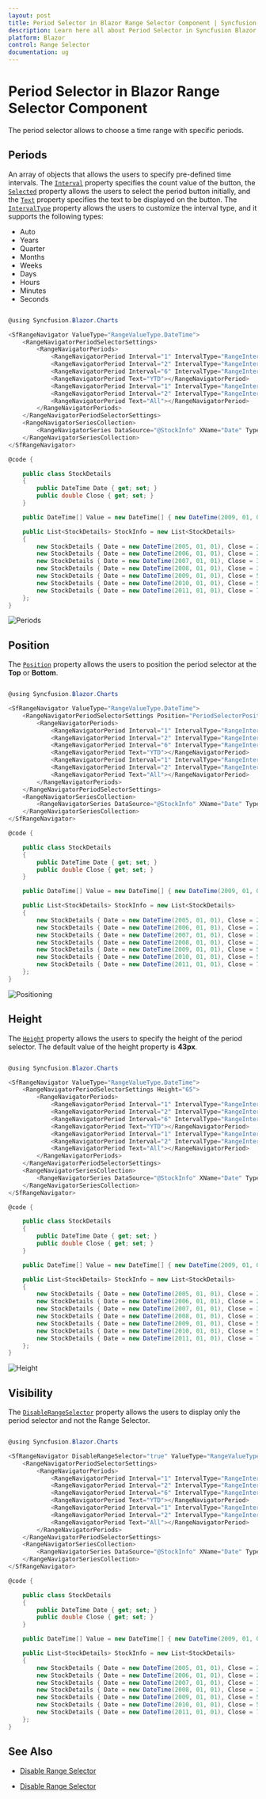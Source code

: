 ```yaml
---
layout: post
title: Period Selector in Blazor Range Selector Component | Syncfusion
description: Learn here all about Period Selector in Syncfusion Blazor Range Selector component and more.
platform: Blazor
control: Range Selector
documentation: ug
---
```


# Period Selector in Blazor Range Selector Component

The period selector allows to choose a time range with specific periods.

## Periods

An array of objects that allows the users to specify pre-defined time intervals. The [`Interval`](https://help.syncfusion.com/cr/blazor/Syncfusion.Blazor.Charts.RangeNavigatorPeriod.html#Syncfusion_Blazor_Charts_RangeNavigatorPeriod_Interval) property specifies the count value of the button, the [`Selected`](https://help.syncfusion.com/cr/blazor/Syncfusion.Blazor.Charts.RangeNavigatorPeriod.html#Syncfusion_Blazor_Charts_RangeNavigatorPeriod_Selected) property allows the users to select the period button initially, and the [`Text`](https://help.syncfusion.com/cr/blazor/Syncfusion.Blazor.Charts.RangeNavigatorPeriod.html#Syncfusion_Blazor_Charts_RangeNavigatorPeriod_Text) property specifies the text to be displayed on the button. The [`IntervalType`](https://help.syncfusion.com/cr/blazor/Syncfusion.Blazor.Charts.RangeNavigatorPeriod.html#Syncfusion_Blazor_Charts_RangeNavigatorPeriod_IntervalType) property allows the users to customize the interval type, and it supports the following types:

* Auto
* Years
* Quarter
* Months
* Weeks
* Days
* Hours
* Minutes
* Seconds

```csharp

@using Syncfusion.Blazor.Charts

<SfRangeNavigator ValueType="RangeValueType.DateTime">
    <RangeNavigatorPeriodSelectorSettings>
        <RangeNavigatorPeriods>
            <RangeNavigatorPeriod Interval="1" IntervalType="RangeIntervalType.Months" Text="1M"></RangeNavigatorPeriod>
            <RangeNavigatorPeriod Interval="2" IntervalType="RangeIntervalType.Months" Text="2M"></RangeNavigatorPeriod>
            <RangeNavigatorPeriod Interval="6" IntervalType="RangeIntervalType.Months" Text="6M"></RangeNavigatorPeriod>
            <RangeNavigatorPeriod Text="YTD"></RangeNavigatorPeriod>
            <RangeNavigatorPeriod Interval="1" IntervalType="RangeIntervalType.Years" Text="1Y"></RangeNavigatorPeriod>
            <RangeNavigatorPeriod Interval="2" IntervalType="RangeIntervalType.Years" Text="2Y"></RangeNavigatorPeriod>
            <RangeNavigatorPeriod Text="All"></RangeNavigatorPeriod>
        </RangeNavigatorPeriods>
    </RangeNavigatorPeriodSelectorSettings>
    <RangeNavigatorSeriesCollection>
        <RangeNavigatorSeries DataSource="@StockInfo" XName="Date" Type="RangeNavigatorType.Area" YName="Close"></RangeNavigatorSeries>
    </RangeNavigatorSeriesCollection>
</SfRangeNavigator>

@code {

    public class StockDetails
    {
        public DateTime Date { get; set; }
        public double Close { get; set; }
    }

    public DateTime[] Value = new DateTime[] { new DateTime(2009, 01, 01), new DateTime(2010, 01, 01) };

    public List<StockDetails> StockInfo = new List<StockDetails>
    {
        new StockDetails { Date = new DateTime(2005, 01, 01), Close = 21 },
        new StockDetails { Date = new DateTime(2006, 01, 01), Close = 24 },
        new StockDetails { Date = new DateTime(2007, 01, 01), Close = 36 },
        new StockDetails { Date = new DateTime(2008, 01, 01), Close = 38 },
        new StockDetails { Date = new DateTime(2009, 01, 01), Close = 54 },
        new StockDetails { Date = new DateTime(2010, 01, 01), Close = 57 },
        new StockDetails { Date = new DateTime(2011, 01, 01), Close = 70 }
    };
}

```

![Periods](images/period-selector/periods.png)

## Position

The [`Position`](https://help.syncfusion.com/cr/blazor/Syncfusion.Blazor.Charts.RangeNavigatorPeriodSelectorSettings.html#Syncfusion_Blazor_Charts_RangeNavigatorPeriodSelectorSettings_Position) property allows the users to position the period selector at the **Top** or **Bottom**.

```csharp

@using Syncfusion.Blazor.Charts

<SfRangeNavigator ValueType="RangeValueType.DateTime">
    <RangeNavigatorPeriodSelectorSettings Position="PeriodSelectorPosition.Top">
        <RangeNavigatorPeriods>
            <RangeNavigatorPeriod Interval="1" IntervalType="RangeIntervalType.Months" Text="1M"></RangeNavigatorPeriod>
            <RangeNavigatorPeriod Interval="2" IntervalType="RangeIntervalType.Months" Text="2M"></RangeNavigatorPeriod>
            <RangeNavigatorPeriod Interval="6" IntervalType="RangeIntervalType.Months" Text="6M"></RangeNavigatorPeriod>
            <RangeNavigatorPeriod Text="YTD"></RangeNavigatorPeriod>
            <RangeNavigatorPeriod Interval="1" IntervalType="RangeIntervalType.Years" Text="1Y"></RangeNavigatorPeriod>
            <RangeNavigatorPeriod Interval="2" IntervalType="RangeIntervalType.Years" Text="2Y"></RangeNavigatorPeriod>
            <RangeNavigatorPeriod Text="All"></RangeNavigatorPeriod>
        </RangeNavigatorPeriods>
    </RangeNavigatorPeriodSelectorSettings>
    <RangeNavigatorSeriesCollection>
        <RangeNavigatorSeries DataSource="@StockInfo" XName="Date" Type="RangeNavigatorType.Area" YName="Close"></RangeNavigatorSeries>
    </RangeNavigatorSeriesCollection>
</SfRangeNavigator>

@code {

    public class StockDetails
    {
        public DateTime Date { get; set; }
        public double Close { get; set; }
    }

    public DateTime[] Value = new DateTime[] { new DateTime(2009, 01, 01), new DateTime(2010, 01, 01) };

    public List<StockDetails> StockInfo = new List<StockDetails>
    {
        new StockDetails { Date = new DateTime(2005, 01, 01), Close = 21 },
        new StockDetails { Date = new DateTime(2006, 01, 01), Close = 24 },
        new StockDetails { Date = new DateTime(2007, 01, 01), Close = 36 },
        new StockDetails { Date = new DateTime(2008, 01, 01), Close = 38 },
        new StockDetails { Date = new DateTime(2009, 01, 01), Close = 54 },
        new StockDetails { Date = new DateTime(2010, 01, 01), Close = 57 },
        new StockDetails { Date = new DateTime(2011, 01, 01), Close = 70 }
    };
}

```

![Positioning](images/period-selector/position.png)

## Height

The [`Height`](https://help.syncfusion.com/cr/blazor/Syncfusion.Blazor.Charts.RangeNavigatorPeriodSelectorSettings.html#Syncfusion_Blazor_Charts_RangeNavigatorPeriodSelectorSettings_Height) property allows the users to specify the height of the period selector. The default value of the height property is **43px**.

```csharp

@using Syncfusion.Blazor.Charts

<SfRangeNavigator ValueType="RangeValueType.DateTime">
    <RangeNavigatorPeriodSelectorSettings Height="65">
        <RangeNavigatorPeriods>
            <RangeNavigatorPeriod Interval="1" IntervalType="RangeIntervalType.Months" Text="1M"></RangeNavigatorPeriod>
            <RangeNavigatorPeriod Interval="2" IntervalType="RangeIntervalType.Months" Text="2M"></RangeNavigatorPeriod>
            <RangeNavigatorPeriod Interval="6" IntervalType="RangeIntervalType.Months" Text="6M"></RangeNavigatorPeriod>
            <RangeNavigatorPeriod Text="YTD"></RangeNavigatorPeriod>
            <RangeNavigatorPeriod Interval="1" IntervalType="RangeIntervalType.Years" Text="1Y"></RangeNavigatorPeriod>
            <RangeNavigatorPeriod Interval="2" IntervalType="RangeIntervalType.Years" Text="2Y"></RangeNavigatorPeriod>
            <RangeNavigatorPeriod Text="All"></RangeNavigatorPeriod>
        </RangeNavigatorPeriods>
    </RangeNavigatorPeriodSelectorSettings>
    <RangeNavigatorSeriesCollection>
        <RangeNavigatorSeries DataSource="@StockInfo" XName="Date" Type="RangeNavigatorType.Area" YName="Close"></RangeNavigatorSeries>
    </RangeNavigatorSeriesCollection>
</SfRangeNavigator>

@code {

    public class StockDetails
    {
        public DateTime Date { get; set; }
        public double Close { get; set; }
    }

    public DateTime[] Value = new DateTime[] { new DateTime(2009, 01, 01), new DateTime(2010, 01, 01) };

    public List<StockDetails> StockInfo = new List<StockDetails>
    {
        new StockDetails { Date = new DateTime(2005, 01, 01), Close = 21 },
        new StockDetails { Date = new DateTime(2006, 01, 01), Close = 24 },
        new StockDetails { Date = new DateTime(2007, 01, 01), Close = 36 },
        new StockDetails { Date = new DateTime(2008, 01, 01), Close = 38 },
        new StockDetails { Date = new DateTime(2009, 01, 01), Close = 54 },
        new StockDetails { Date = new DateTime(2010, 01, 01), Close = 57 },
        new StockDetails { Date = new DateTime(2011, 01, 01), Close = 70 }
    };
}

```

![Height](images/period-selector/height.png)

## Visibility

The [`DisableRangeSelector`](https://help.syncfusion.com/cr/blazor/Syncfusion.Blazor.Charts.SfRangeNavigator.html#Syncfusion_Blazor_Charts_SfRangeNavigator_DisableRangeSelector) property allows the users to display only the period selector and not the Range Selector.

```csharp

@using Syncfusion.Blazor.Charts

<SfRangeNavigator DisableRangeSelector="true" ValueType="RangeValueType.DateTime">
    <RangeNavigatorPeriodSelectorSettings>
        <RangeNavigatorPeriods>
            <RangeNavigatorPeriod Interval="1" IntervalType="RangeIntervalType.Months" Text="1M"></RangeNavigatorPeriod>
            <RangeNavigatorPeriod Interval="2" IntervalType="RangeIntervalType.Months" Text="2M"></RangeNavigatorPeriod>
            <RangeNavigatorPeriod Interval="6" IntervalType="RangeIntervalType.Months" Text="6M"></RangeNavigatorPeriod>
            <RangeNavigatorPeriod Text="YTD"></RangeNavigatorPeriod>
            <RangeNavigatorPeriod Interval="1" IntervalType="RangeIntervalType.Years" Text="1Y"></RangeNavigatorPeriod>
            <RangeNavigatorPeriod Interval="2" IntervalType="RangeIntervalType.Years" Text="2Y"></RangeNavigatorPeriod>
            <RangeNavigatorPeriod Text="All"></RangeNavigatorPeriod>
        </RangeNavigatorPeriods>
    </RangeNavigatorPeriodSelectorSettings>
    <RangeNavigatorSeriesCollection>
        <RangeNavigatorSeries DataSource="@StockInfo" XName="Date" Type="RangeNavigatorType.Area" YName="Close"></RangeNavigatorSeries>
    </RangeNavigatorSeriesCollection>
</SfRangeNavigator>

@code {

    public class StockDetails
    {
        public DateTime Date { get; set; }
        public double Close { get; set; }
    }

    public DateTime[] Value = new DateTime[] { new DateTime(2009, 01, 01), new DateTime(2010, 01, 01) };

    public List<StockDetails> StockInfo = new List<StockDetails>
    {
        new StockDetails { Date = new DateTime(2005, 01, 01), Close = 21 },
        new StockDetails { Date = new DateTime(2006, 01, 01), Close = 24 },
        new StockDetails { Date = new DateTime(2007, 01, 01), Close = 36 },
        new StockDetails { Date = new DateTime(2008, 01, 01), Close = 38 },
        new StockDetails { Date = new DateTime(2009, 01, 01), Close = 54 },
        new StockDetails { Date = new DateTime(2010, 01, 01), Close = 57 },
        new StockDetails { Date = new DateTime(2011, 01, 01), Close = 70 }
    };
}

```

## See Also

* [Disable Range Selector](./light-weight/)

* [Disable Range Selector](./light-weight/)